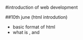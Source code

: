 #introduction of web development

##10th june (html introdution)
- basic format of html
- what is <head> , <body> and<title> ?
- different types of tags like mark tag marquee tag heading tag centre tag and so on
- also subscript and superscript
- types of list:- unordered and ordered 
